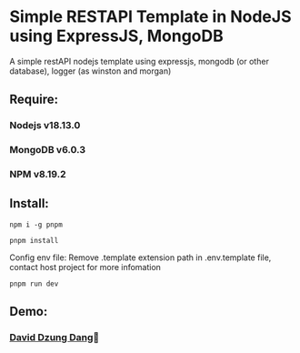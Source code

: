 # Simple RESTAPI Template in NodeJS using ExpressJS, MongoDB

A simple restAPI nodejs template using expressjs, mongodb (or other database), logger (as winston and morgan)

## Require:

### Nodejs v18.13.0
### MongoDB v6.0.3
### NPM v8.19.2

## Install:

`npm i -g pnpm`

`pnpm install`

Config env file: Remove .template extension path in .env.template file, contact host project for more infomation

`pnpm run dev`

## Demo:

### [David Dzung Dang](https://www.facebook.com/dzungdang.IT):whale:
